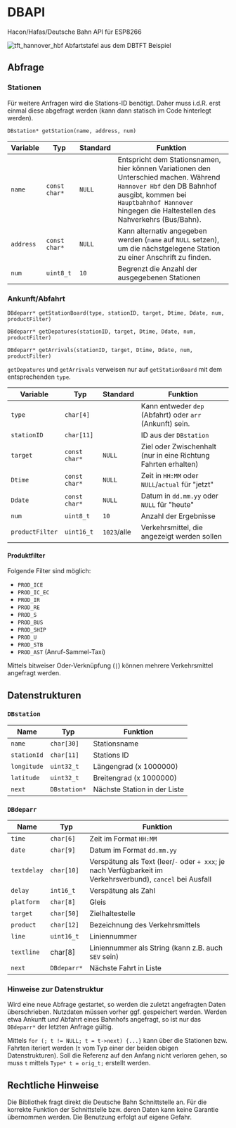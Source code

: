# DBAPI
Hacon/Hafas/Deutsche Bahn API für ESP8266

![tft_hannover_hbf](https://user-images.githubusercontent.com/193273/200298925-0f80dfdb-e17f-4f26-a28f-67b808540332.jpg)
Abfartstafel aus dem DBTFT Beispiel

## Abfrage

### Stationen
Für weitere Anfragen wird die Stations-ID benötigt.
Daher muss i.d.R. erst einmal diese abgefragt werden (kann dann statisch im Code hinterlegt werden).

`DBstation* getStation(name, address, num)`

| Variable | Typ | Standard | Funktion |
| --- | --- | --- | --- |
| `name` | `const char*` | `NULL` | Entspricht dem Stationsnamen, hier können Variationen den Unterschied machen. Während `Hannover Hbf` den DB Bahnhof ausgibt, kommen bei `Hauptbahnhof Hannover` hingegen die Haltestellen des Nahverkehrs (Bus/Bahn). |
| `address` | `const char*` | `NULL` |  Kann alternativ angegeben werden (`name` auf `NULL` setzen), um die nächstgelegene Station zu einer Anschrift zu finden. |
| `num` | `uint8_t` | `10` | Begrenzt die Anzahl der ausgegebenen Stationen |

### Ankunft/Abfahrt

`DBdeparr* getStationBoard(type, stationID, target, Dtime, Ddate, num, productFilter)`

`DBdeparr* getDepatures(stationID, target, Dtime, Ddate, num, productFilter)`

`DBdeparr* getArrivals(stationID, target, Dtime, Ddate, num, productFilter)`

`getDepatures` und `getArrivals` verweisen nur auf `getStationBoard` mit dem entsprechenden `type`.

| Variable | Typ | Standard | Funktion |
| --- | --- | --- | --- |
| `type` | `char[4]` | | Kann entweder `dep` (Abfahrt) oder `arr` (Ankunft) sein. |
| `stationID` | `char[11]` | | ID aus der `DBstation` |
| `target` | `const char*` | `NULL` | Ziel oder Zwischenhalt (nur in eine Richtung Fahrten erhalten) |
| `Dtime` | `const char*` | `NULL` | Zeit in `HH:MM` oder `NULL`/`actual` für "jetzt" |
| `Ddate` | `const char*` | `NULL` | Datum in `dd.mm.yy` oder `NULL` für "heute" |
| `num` | `uint8_t` | `10` | Anzahl der Ergebnisse |
| `productFilter` | `uint16_t` | `1023`/alle | Verkehrsmittel, die angezeigt werden sollen |

#### Produktfilter

Folgende Filter sind möglich:

* `PROD_ICE`
* `PROD_IC_EC`
* `PROD_IR`
* `PROD_RE`
* `PROD_S`
* `PROD_BUS`
* `PROD_SHIP`
* `PROD_U`
* `PROD_STB`
* `PROD_AST` (Anruf-Sammel-Taxi)

Mittels bitweiser Oder-Verknüpfung (`|`) können mehrere Verkehrsmittel angefragt werden.

## Datenstrukturen

### `DBstation`
| Name | Typ | Funktion |
| --- | --- | --- |
| `name` | `char[30]` | Stationsname |
| `stationId` | `char[11]` | Stations ID |
| `longitude` | `uint32_t` | Längengrad (x 1000000) |
| `latitude` |  `uint32_t` | Breitengrad (x 1000000) |
| `next` | `DBstation*` | Nächste Station in der Liste |

### `DBdeparr`

| Name | Typ | Funktion |
| --- | --- | --- |
| `time` | `char[6]` | Zeit im Format `HH:MM` |
| `date` | `char[9]` | Datum im Format `dd.mm.yy` |
| `textdelay` | `char[10]` | Verspätung als Text (leer/`-` oder `+ xxx`; je nach Verfügbarkeit im Verkehrsverbund), `cancel` bei Ausfall |
| `delay` | `int16_t` | Verspätung als Zahl |
| `platform` | `char[8]` | Gleis |
| `target` | `char[50]` | Zielhaltestelle |
| `product` | `char[12]` | Bezeichnung des Verkehrsmittels |
| `line` | `uint16_t` | Liniennummer |
| `textline` | char[8] | Liniennummer als String (kann z.B. auch `SEV` sein) |
| `next` | `DBdeparr*` | Nächste Fahrt in Liste |

### Hinweise zur Datenstruktur

Wird eine neue Abfrage gestartet, so werden die zuletzt angefragten Daten überschrieben.
Nutzdaten müssen vorher ggf. gespeichert werden.
Werden etwa Ankunft *und* Abfahrt eines Bahnhofs angefragt, so ist nur das `DBdeparr*` der letzten Anfrage gültig.

Mittels `for (; t != NULL; t = t->next) {...}` kann über die Stationen bzw. Fahrten iteriert werden (`t` vom Typ einer der beiden obigen Datenstrukturen).
Soll die Referenz auf den Anfang nicht verloren gehen, so muss `t` mittels `Type* t = orig_t;` erstellt werden.

## Rechtliche Hinweise
Die Bibliothek fragt direkt die Deutsche Bahn Schnittstelle an.
Für die korrekte Funktion der Schnittstelle bzw. deren Daten kann keine Garantie übernommen werden.
Die Benutzung erfolgt auf eigene Gefahr.
